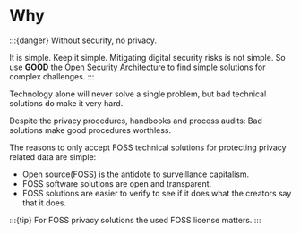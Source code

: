 # Why

:::{danger} 
Without security, no privacy.

It is simple. Keep it simple. Mitigating digital security risks is not simple. So use **GOOD** the [Open Security Architecture](https://nocomplexity.com/documents/securityarchitecture/introduction.html) to find simple solutions for complex challenges.
:::

Technology alone will never solve a single problem, but bad technical solutions do make it very hard.

Despite the privacy procedures, handbooks and process audits: Bad solutions make good procedures worthless.

The reasons to only accept FOSS technical solutions for protecting privacy related data are simple:
* Open source(FOSS) is the antidote to surveillance capitalism.
* FOSS software solutions are open and transparent.
* FOSS solutions are easier to verify to see if it does what the creators say that it does.

:::{tip}
For FOSS privacy solutions the used FOSS license matters. 
:::
